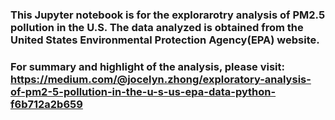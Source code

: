 ### This Jupyter notebook is for the explorarotry analysis of PM2.5 pollution in the U.S. The data analyzed is obtained from the United States Environmental Protection Agency(EPA) website.

### For summary and highlight of the analysis, please visit: https://medium.com/@jocelyn.zhong/exploratory-analysis-of-pm2-5-pollution-in-the-u-s-us-epa-data-python-f6b712a2b659

